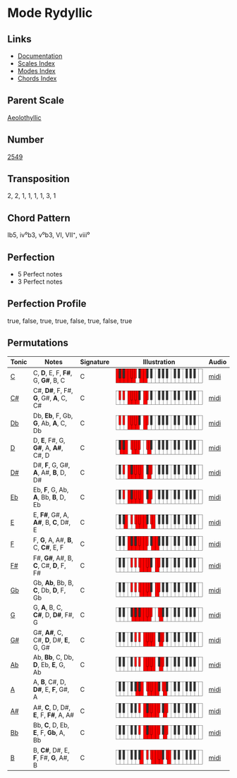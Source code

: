 # Mode Rydyllic

## Links

- [Documentation](README.md)
- [Scales Index](Scales.md)
- [Modes Index](Modes.md)
- [Chords Index](Chords.md)

## Parent Scale

[Aeolothyllic](ScaleAeolothyllic.md)

## Number

[2549](https://ianring.com/musictheory/scales/2549)

## Transposition

2, 2, 1, 1, 1, 1, 3, 1

## Chord Pattern

Ib5, iv⁰b3, v⁰b3, VI, VII⁺, viii⁰

## Perfection

- 5 Perfect notes
- 3 Perfect notes

## Perfection Profile

true, false, true, true, false, true, false, true

## Permutations

| Tonic | Notes | Signature | Illustration | Audio |
|-------|-------|-----------|--------------|-------|
| [C](ModeCNaturalRydyllic.md) | C, **D**, E, F, **F#**, G, **G#**, B, C | C | ![CNaturalRydyllic](ModeCNaturalRydyllic.png) | [midi](https://github.com/edipermadi/music/blob/main/docs/ModeCNaturalRydyllic.mid?raw=true) |
| [C#](ModeCSharpRydyllic.md) | C#, **D#**, F, F#, **G**, G#, **A**, C, C# | C | ![CSharpRydyllic](ModeCSharpRydyllic.png) | [midi](https://github.com/edipermadi/music/blob/main/docs/ModeCSharpRydyllic.mid?raw=true) |
| [Db](ModeDFlatRydyllic.md) | Db, **Eb**, F, Gb, **G**, Ab, **A**, C, Db | C | ![DFlatRydyllic](ModeDFlatRydyllic.png) | [midi](https://github.com/edipermadi/music/blob/main/docs/ModeDFlatRydyllic.mid?raw=true) |
| [D](ModeDNaturalRydyllic.md) | D, **E**, F#, G, **G#**, A, **A#**, C#, D | C | ![DNaturalRydyllic](ModeDNaturalRydyllic.png) | [midi](https://github.com/edipermadi/music/blob/main/docs/ModeDNaturalRydyllic.mid?raw=true) |
| [D#](ModeDSharpRydyllic.md) | D#, **F**, G, G#, **A**, A#, **B**, D, D# | C | ![DSharpRydyllic](ModeDSharpRydyllic.png) | [midi](https://github.com/edipermadi/music/blob/main/docs/ModeDSharpRydyllic.mid?raw=true) |
| [Eb](ModeEFlatRydyllic.md) | Eb, **F**, G, Ab, **A**, Bb, **B**, D, Eb | C | ![EFlatRydyllic](ModeEFlatRydyllic.png) | [midi](https://github.com/edipermadi/music/blob/main/docs/ModeEFlatRydyllic.mid?raw=true) |
| [E](ModeENaturalRydyllic.md) | E, **F#**, G#, A, **A#**, B, **C**, D#, E | C | ![ENaturalRydyllic](ModeENaturalRydyllic.png) | [midi](https://github.com/edipermadi/music/blob/main/docs/ModeENaturalRydyllic.mid?raw=true) |
| [F](ModeFNaturalRydyllic.md) | F, **G**, A, A#, **B**, C, **C#**, E, F | C | ![FNaturalRydyllic](ModeFNaturalRydyllic.png) | [midi](https://github.com/edipermadi/music/blob/main/docs/ModeFNaturalRydyllic.mid?raw=true) |
| [F#](ModeFSharpRydyllic.md) | F#, **G#**, A#, B, **C**, C#, **D**, F, F# | C | ![FSharpRydyllic](ModeFSharpRydyllic.png) | [midi](https://github.com/edipermadi/music/blob/main/docs/ModeFSharpRydyllic.mid?raw=true) |
| [Gb](ModeGFlatRydyllic.md) | Gb, **Ab**, Bb, B, **C**, Db, **D**, F, Gb | C | ![GFlatRydyllic](ModeGFlatRydyllic.png) | [midi](https://github.com/edipermadi/music/blob/main/docs/ModeGFlatRydyllic.mid?raw=true) |
| [G](ModeGNaturalRydyllic.md) | G, **A**, B, C, **C#**, D, **D#**, F#, G | C | ![GNaturalRydyllic](ModeGNaturalRydyllic.png) | [midi](https://github.com/edipermadi/music/blob/main/docs/ModeGNaturalRydyllic.mid?raw=true) |
| [G#](ModeGSharpRydyllic.md) | G#, **A#**, C, C#, **D**, D#, **E**, G, G# | C | ![GSharpRydyllic](ModeGSharpRydyllic.png) | [midi](https://github.com/edipermadi/music/blob/main/docs/ModeGSharpRydyllic.mid?raw=true) |
| [Ab](ModeAFlatRydyllic.md) | Ab, **Bb**, C, Db, **D**, Eb, **E**, G, Ab | C | ![AFlatRydyllic](ModeAFlatRydyllic.png) | [midi](https://github.com/edipermadi/music/blob/main/docs/ModeAFlatRydyllic.mid?raw=true) |
| [A](ModeANaturalRydyllic.md) | A, **B**, C#, D, **D#**, E, **F**, G#, A | C | ![ANaturalRydyllic](ModeANaturalRydyllic.png) | [midi](https://github.com/edipermadi/music/blob/main/docs/ModeANaturalRydyllic.mid?raw=true) |
| [A#](ModeASharpRydyllic.md) | A#, **C**, D, D#, **E**, F, **F#**, A, A# | C | ![ASharpRydyllic](ModeASharpRydyllic.png) | [midi](https://github.com/edipermadi/music/blob/main/docs/ModeASharpRydyllic.mid?raw=true) |
| [Bb](ModeBFlatRydyllic.md) | Bb, **C**, D, Eb, **E**, F, **Gb**, A, Bb | C | ![BFlatRydyllic](ModeBFlatRydyllic.png) | [midi](https://github.com/edipermadi/music/blob/main/docs/ModeBFlatRydyllic.mid?raw=true) |
| [B](ModeBNaturalRydyllic.md) | B, **C#**, D#, E, **F**, F#, **G**, A#, B | C | ![BNaturalRydyllic](ModeBNaturalRydyllic.png) | [midi](https://github.com/edipermadi/music/blob/main/docs/ModeBNaturalRydyllic.mid?raw=true) |
